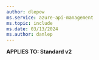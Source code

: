 ```yaml
---
author: dlepow
ms.service: azure-api-management
ms.topic: include
ms.date: 03/13/2024
ms.author: danlep
---
```


**APPLIES TO: Standard v2** 

